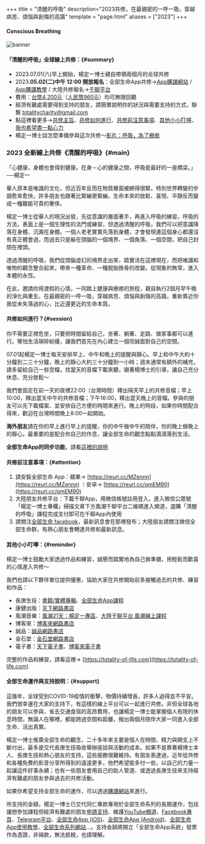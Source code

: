 +++
title = "清醒的呼吸"
description="2023共修，在最親密的一呼一吸，穿越病苦、煩惱與創傷的高牆"
template = "page.html"
aliases = ["2023"]
+++
#### Conscious Breathing
![banner](https://cdn.totality-of-life.com/S08_2023_Conscious_Breathing/2023_ConsciousBreathing.jpg)

#### 「清醒的呼吸」全球線上共修：{#summary}
* 2023.07.01(六)早上開始，楊定一博士親自帶領兩個月的全球共修
* 2023.**05.02(二)中午 12:00 開放報名**：全部生命App共修→[App購課網站](https://store.totality-of-life.com) / [App購課教學](https://fb.watch/d5S8J7Sbtp/) / 大陸共修報名→[千聊平台](https://m.qlchat.com/wechat/page/channel-intro?channelId=2000019669409455&ch_r=shareR1&shareKey=5a47df9389a02515abf8dc980368a474free&sourceNo=link&userSourceId=6d23b254ee4c&shareSourceId=55jyl187db87967d)
* 費用：[台幣4,200元](https://store.totality-of-life.com)（[人民幣960元](https://m.qlchat.com/wechat/page/channel-intro?channelId=2000014099544174&sourceNo=shareapp)）均可無限回聽 <br>
* 經濟有難處需要得到支持的朋友，請簡單說明你的狀況與需要支持的方式，聯繫 [totalitycharity@gmail.com](mailto:totalitycharity@gmail.com?subject=請協助我參與「清醒的呼吸」共修，謝謝！&body=請簡單說明個人狀況和所需要的支持方式)
* 點這裡看更多→[共修主旨](https://totality-of-life.com/2023/#main)、[共修如何進行](https://totality-of-life.com/2023/#session)、[共修前注意事項](https://totality-of-life.com/2023/#attention)、[其他小小叮嚀](https://totality-of-life.com/2023/#reminder)、[我也希望盡一點心力](https://totality-of-life.com/2023/#support)
* 楊定一博士談怎麼準備參與這次共修～[影片：呼吸，為了療癒](https://youtu.be/c6dORjw8IcQ)

### 2023 全新線上共修《清醒的呼吸》{#main}

「心健康，身體也會得到健康。在身－心的健康之間，呼吸是最好的一座橋梁。」──楊定一

華人原本是唯識的文化，但近百年反而在物質層面被綁得很緊，特別世界轉變的步調愈來愈快，許多朋友也跟著比緊繃更緊繃，生命本來的放鬆、喜悅、平靜反而變成一種難能可貴的奢侈。

楊定一博士從華人的現況出發，先從意識的層面著手，再進入呼吸的練習。呼吸的方法，表面上是一個生理性的法門或練習，但透過清醒的呼吸，我們可以把意識降落在身體、沉澱在身體。一個人老老實實先落到身體，才會發現連這個身心都還沒有真正體會過，而過去只是躲在頭腦的一個境界、一個角落、一個空間，把自己封閉在裡頭。

透過清醒的呼吸，我們從頭腦虛幻的境界走出來，踏實活在這裡現在，而把唯識和唯物的觀念整合起來，帶來一種革命、一種脫胎換骨的改變。從現象的無常，進入本體的永恆。

在此，邀請你用渡假的心情，一同踏上健康與療癒的旅程，親自執行2個月早午晚的淨化與重生。在最親密的一呼一吸，穿越病苦、煩惱與創傷的高牆，重新靠近你我從未失落過的心，比近還更近的生命本質。

#### 共修如何進行？{#session}

你不需要正襟危坐，只要把時間留給自己，坐著、躺著、走路、做家事都可以進行。哪怕生活瑣碎紛擾，讓我們首先在內心建立一個坦誠面對自己的空間。

07.01起楊定一博士每天安排早上、中午和晚上的提醒與靜心。早上和中午大約十分鐘到二三十分鐘，晚上的靜心大約三十分鐘到一小時；週末通常有額外的補充，請多留給自己一些空檔，找當天的音檔下載來聽，跟著楊博士的引導，讓自己充分休息、充分放鬆～

我們會固定在前一天的夜裡22:00（台灣時間）釋出隔天早上的共修音檔；早上10:00，釋出當天中午的共修音檔；下午16:00，釋出當天晚上的音檔。參與的朋友可以先下載檔案、並安排自己方便的時間來進行。晚上的時段，如果你時間配合得來，歡迎在台灣時間晚上8:00一起開始。

**海外朋友**請在你的早上進行早上的提醒，你的中午做中午的陪伴，你的晚上做晚上的靜心。最重要的是配合你自己的作息，讓全部生命的觀念點點滴滴落到生活。

**全部生命App的同步功能**，請看[這裡的說明](https://totality-of-life.com/app/)

#### 共修前注意事項：{#attention}

1. 請安裝全部生命 App：蘋果→ [https://reurl.cc/MZennn](https://reurl.cc/MZennn) ｜安卓→ [https://reurl.cc/qmEM90](https://reurl.cc/qmEM90)
2. 大陸朋友共修平台：下載千聊App，用微信帳號註冊登入，進入微信公眾號「楊定一博士專欄」掃描文章下方風潮千聊平台二維碼進入頻道，選購「清醒的呼吸」課程完成支付即可在千聊App內使用
3. 請關注[全部生命 facebook](https://www.facebook.com/TheTotalityOfLife)，最新訊息會在那裡發布；大陸朋友請關注微信全部生命群，有熱心朋友會轉達共修和最新訊息。

#### 其他小小叮嚀：{#reminder}

楊定一博士鼓勵大家透過作品和練習，誠懇而踏實地為自己做準備，用輕鬆而歡喜的心情進入共修～

我們也請以下夥伴單位提供優惠，協助大家在共修開始前多接觸過去的共修、練習和作品：
- 長庚生技：[書籍/實體專輯](https://www.cgb.com.tw/j2j0n/Product/List/5IZW47TTDNP_4374.do)、[全部生命App課程](https://store.totality-of-life.com)<br>
- 康健出版：[天下網路書店](https://shop.cwbook.com.tw/v2/activity/22769)<br>
- 風潮音樂：[風潮21天：楊定一專區](https://21days.windmusic.com.tw/index.php)、[大陸千聊平台 風潮線上課程](https://m.qlchat.com/wechat/page/live/2000001381695860)<br>
- 博客來：[博客來網路書店](https://www.books.com.tw/exep/activity/promote/2007_promote/promote_activity.php?id=PKG0195112)
- 誠品：[誠品網路書店](https://www.eslite.com/exhibitions/CU202304-00081)
- 金石堂：[金石堂網路書店](https://www.kingstone.com.tw/activity/speshow/A2304276)
- 電子書：[天下電子書](https://shop.cwbook.com.tw/V2/Activity/22769#56739335680062210)、[博客來電子書](https://activity.books.com.tw/crosscat/show/A00000059406?loc=P_0020_005)

完整的作品和練習，請看這裡→ [https://totality-of-life.com](https://totality-of-life.com)

#### 全部生命運作與支持說明：{#support}

這幾年，全球受到COVID-19疫情的衝擊，物價持續增長，許多人過得並不平安。我們很幸運在大家的支持下，有這樣的線上平台可以一起進行共修。非但全球各地的朋友可以參與，省去交通食宿的高昂費用，也讓楊定一博士能掌握個人有限的休息時間，無論人在哪裡，都能跨過空間和距離，撥出兩個月陪伴大家一同進入全部生命、活出真實。

楊定一博士推廣全部生命的觀念，二十多年來主要是個人在時間、精力與開支上不斷付出，最多是交代長庚生技吸收舉辦座談與活動的成本。如果不是靠著楊博士本人、長庚生技和熱心朋友的支持，這些服務很難維持。有朋友表達過，近年從共修和各種免費的影音分享所得到的遠遠更多，他們希望能多付一些，以自己的力量一起讓這件好事永續；也有一些朋友會用自己的助人管道、或透過長庚生技來支持經濟有難處的朋友參與過去的共修活動。

如果你希望支持全部生命的運作，可以透過[購課網站](https://store.totality-of-life.com/#/support)來進行。

所支持的金額，楊定一博士已交代同仁專款專用於全部生命系列的長期運作，包括讓想參加課程但經濟有難處的朋友[申請支持](mailto:totalitycharity@gmail.com?subject=請協助我參與課程，謝謝！&body=請簡單說明個人狀況和所需要的支持方式)、維護[YouTube頻道](https://www.youtube.com/channel/UCEFnjJl7BoLtAbzpX_ELL-g)、[Facebook專頁](https://www.facebook.com/TheTotalityOfLife/)、[Telegram平台](https://t.me/ConsciousnessOnly)、[全部生命App (iOS)](https://apps.apple.com/us/app/全部生命/id1562059559)、[全部生命App (Android)](https://play.google.com/store/apps/details?id=app.totality)、[全部生命App使用教學](https://totality-of-life.com/app/)、[全部生命系列網站](https://totality-of-life.com/)…。支持金額將開立「全部生命App系統」發票作為憑證，非捐款，無法抵稅，也請理解。
